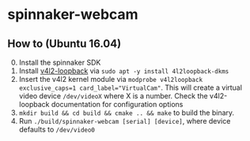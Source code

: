 # spinnaker-webcam

## How to (Ubuntu 16.04)

0. Install the spinnaker SDK
1. Install [v4l2-loopback](https://github.com/umlaeute/v4l2loopback/) via `sudo apt -y install 4l2loopback-dkms`
2. Insert the v4l2 kernel module via `modprobe v4l2loopback exclusive_caps=1 card_label="VirtualCam"`. This will create a virtual video device `/dev/videoX` where X is a number. Check the v4l2-loopback documentation for configuration options
3. `mkdir build && cd build && cmake .. && make` to build the binary.
4. Run `./build/spinnaker-webcam [serial] [device]`, where device defaults to
   `/dev/video0`
